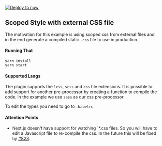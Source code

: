 [![Deploy to now](https://deploy.now.sh/static/button.svg)](https://deploy.now.sh/?repo=https://github.com/zeit/next.js/tree/master/examples/with-external-scoped-css)
## Scoped Style with external CSS file
The motivation for this example is using scoped css from external files and in the end generate a compiled static `.css` file to use in production..

#### Running That

```
yarn install
yarn start
```

#### Supported Langs
The plugin supports the `less`, `scss` and `css` file extensions. It is possible to add support for another pre-processor by creating a function to compile the code. In the example we use `sass` as our css pre-processor

To edit the types you need to go to `.babelrc`


#### Attention Points
- Next.js doesn't have support for watching `*.css files. So you will have to edit a Javascript file to re-compile the css. In the future this will be fixed by [#823](https://github.com/zeit/next.js/pull/823).
